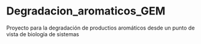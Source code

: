 # Degradacion_aromaticos_GEM
Proyecto para la degradación de productios aromáticos desde un punto de vista de biología de sistemas
